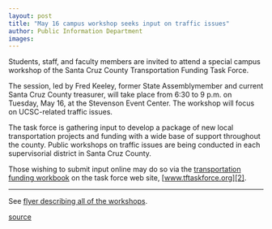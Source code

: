 ```yaml
---
layout: post
title: "May 16 campus workshop seeks input on traffic issues"
author: Public Information Department
images:
---
```


Students, staff, and faculty members are invited to attend a special campus workshop of the Santa Cruz County Transportation Funding Task Force.

The session, led by Fred Keeley, former State Assemblymember and current Santa Cruz County treasurer, will take place from 6:30 to 9 p.m. on Tuesday, May 16, at the Stevenson Event Center. The workshop will focus on UCSC-related traffic issues.

The task force is gathering input to develop a package of new local transportation projects and funding with a wide base of support throughout the county. Public workshops on traffic issues are being conducted in each supervisorial district in Santa Cruz County.

Those wishing to submit input online may do so via the [transportation funding workbook][1] on the task force web site, [www.tftaskforce.org][2].

* * *

See [flyer describing all of the workshops][3].

[1]: http://www.tftaskforce.org/entryworkbook.html
[2]: http://www.tftaskforce.org
[3]: http://currents.ucsc.edu/05-06/05-15/workshops.pdf

[source](http://www1.ucsc.edu/currents/05-06/05-15/brief-traffic.asp "Permalink to brief-traffic")
